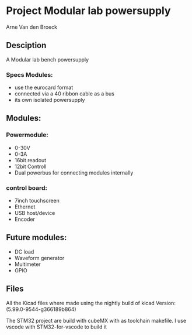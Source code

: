 # Project Modular lab powersupply
Arne Van den Broeck

## Desciption
A Modular lab bench powersupply 

### Specs Modules:
* use the eurocard format
* connected via a 40 ribbon cable as a bus 
* its own isolated powersupply 



## Modules:

### Powermodule:
* 0-30V
* 0-3A
* 16bit readout
* 12bit Controll
* Dual powerbus for connecting modules internally


### control board:
* 7inch touchscreen
* Ethernet
* USB host/device
* Encoder
 
 
## Future modules:
* DC load
* Waveform generator
* Multimeter
* GPIO

## Files 
All the Kicad files where made using the nightly build of kicad
Version: (5.99.0-9544-g366189b864)

The STM32 project are build with cubeMX with as toolchain makefile.
I use vscode with STM32-for-vscode to build it




